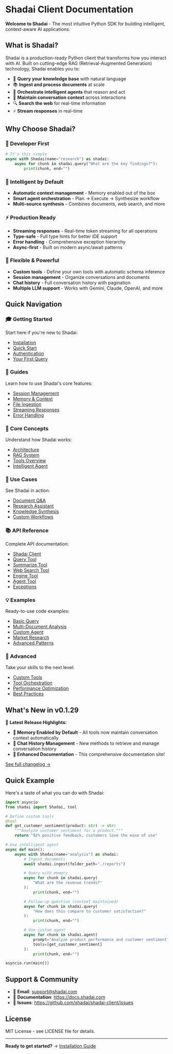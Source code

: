# Shadai Client Documentation

**Welcome to Shadai** - The most intuitive Python SDK for building intelligent, context-aware AI applications.

## What is Shadai?

Shadai is a production-ready Python client that transforms how you interact with AI. Built on cutting-edge RAG (Retrieval-Augmented Generation) technology, Shadai enables you to:

- 🧠 **Query your knowledge base** with natural language
- 📚 **Ingest and process documents** at scale
- 🤖 **Orchestrate intelligent agents** that reason and act
- 💬 **Maintain conversation context** across interactions
- 🔍 **Search the web** for real-time information
- ⚡ **Stream responses** in real-time

## Why Choose Shadai?

### 🚀 Developer First

```python
# It's this simple
async with Shadai(name="research") as shadai:
    async for chunk in shadai.query("What are the key findings?"):
        print(chunk, end="")
```

### 🧠 Intelligent by Default

- **Automatic context management** - Memory enabled out of the box
- **Smart agent orchestration** - Plan → Execute → Synthesize workflow
- **Multi-source synthesis** - Combines documents, web search, and more

### ⚡ Production Ready

- **Streaming responses** - Real-time token streaming for all operations
- **Type-safe** - Full type hints for better IDE support
- **Error handling** - Comprehensive exception hierarchy
- **Async-first** - Built on modern async/await patterns

### 🎯 Flexible & Powerful

- **Custom tools** - Define your own tools with automatic schema inference
- **Session management** - Organize conversations and documents
- **Chat history** - Full conversation history with pagination
- **Multiple LLM support** - Works with Gemini, Claude, OpenAI, and more

## Quick Navigation

### 🎓 Getting Started
Start here if you're new to Shadai:
- [Installation](getting-started/installation.md)
- [Quick Start](getting-started/quickstart.md)
- [Authentication](getting-started/authentication.md)
- [Your First Query](getting-started/first-query.md)

### 📖 Guides
Learn how to use Shadai's core features:
- [Session Management](guides/session-management.md)
- [Memory & Context](guides/memory-and-context.md)
- [File Ingestion](guides/file-ingestion.md)
- [Streaming Responses](guides/streaming-responses.md)
- [Error Handling](guides/error-handling.md)

### 🧩 Core Concepts
Understand how Shadai works:
- [Architecture](core-concepts/architecture.md)
- [RAG System](core-concepts/rag-system.md)
- [Tools Overview](core-concepts/tools-overview.md)
- [Intelligent Agent](core-concepts/intelligent-agent.md)

### 💼 Use Cases
See Shadai in action:
- [Document Q&A](use-cases/document-qa.md)
- [Research Assistant](use-cases/research-assistant.md)
- [Knowledge Synthesis](use-cases/knowledge-synthesis.md)
- [Custom Workflows](use-cases/custom-workflows.md)

### 📚 API Reference
Complete API documentation:
- [Shadai Client](api-reference/shadai-client.md)
- [Query Tool](api-reference/query-tool.md)
- [Summarize Tool](api-reference/summarize-tool.md)
- [Web Search Tool](api-reference/web-search-tool.md)
- [Engine Tool](api-reference/engine-tool.md)
- [Agent Tool](api-reference/agent-tool.md)
- [Exceptions](api-reference/exceptions.md)

### 💡 Examples
Ready-to-use code examples:
- [Basic Query](examples/basic-query.md)
- [Multi-Document Analysis](examples/multi-document-analysis.md)
- [Custom Agent](examples/custom-agent.md)
- [Market Research](examples/market-research.md)
- [Advanced Patterns](examples/advanced-patterns.md)

### 🚀 Advanced
Take your skills to the next level:
- [Custom Tools](advanced/custom-tools.md)
- [Tool Orchestration](advanced/tool-orchestration.md)
- [Performance Optimization](advanced/performance-optimization.md)
- [Best Practices](advanced/best-practices.md)

## What's New in v0.1.29

🎉 **Latest Release Highlights:**

- **🧠 Memory Enabled by Default** - All tools now maintain conversation context automatically
- **💬 Chat History Management** - New methods to retrieve and manage conversation history
- **📖 Enhanced Documentation** - This comprehensive documentation site!

[See full changelog →](https://github.com/shadai/shadai-client/releases)

## Quick Example

Here's a taste of what you can do with Shadai:

```python
import asyncio
from shadai import Shadai, tool

# Define custom tools
@tool
def get_customer_sentiment(product: str) -> str:
    """Analyze customer sentiment for a product."""
    return "92% positive feedback, customers love the ease of use"

# Use intelligent agent
async def main():
    async with Shadai(name="analysis") as shadai:
        # Ingest documents
        await shadai.ingest(folder_path="./reports")

        # Query with memory
        async for chunk in shadai.query(
            "What are the revenue trends?"
        ):
            print(chunk, end="")

        # Follow-up question (context maintained)
        async for chunk in shadai.query(
            "How does this compare to customer satisfaction?"
        ):
            print(chunk, end="")

        # Use custom agent
        async for chunk in shadai.agent(
            prompt="Analyze product performance and customer sentiment",
            tools=[get_customer_sentiment]
        ):
            print(chunk, end="")

asyncio.run(main())
```

## Support & Community

- 📧 **Email**: support@shadai.com
- 📖 **Documentation**: https://docs.shadai.com
- 🐛 **Issues**: https://github.com/shadai/shadai-client/issues

## License

MIT License - see LICENSE file for details.

---

**Ready to get started?** → [Installation Guide](getting-started/installation.md)
